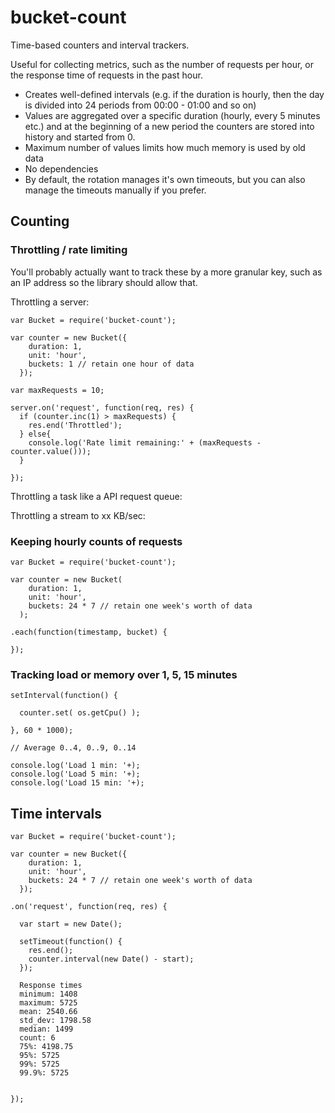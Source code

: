# bucket-count

Time-based counters and interval trackers.

Useful for collecting metrics, such as the number of requests per hour, or the response time of requests in the past hour.

- Creates well-defined intervals (e.g. if the duration is hourly, then the day is divided into 24 periods from 00:00 - 01:00 and so on)
- Values are aggregated over a specific duration (hourly, every 5 minutes etc.) and at the beginning of a new period the counters are stored into history and started from 0.
- Maximum number of values limits how much memory is used by old data
- No dependencies
- By default, the rotation manages it's own timeouts, but you can also manage the timeouts manually if you prefer.

## Counting

### Throttling / rate limiting

You'll probably actually want to track these by a more granular key, such as an IP address so the library should allow that.

Throttling a server:

    var Bucket = require('bucket-count');

    var counter = new Bucket({
        duration: 1,
        unit: 'hour',
        buckets: 1 // retain one hour of data
      });

    var maxRequests = 10;

    server.on('request', function(req, res) {
      if (counter.inc(1) > maxRequests) {
        res.end('Throttled');
      } else{
        console.log('Rate limit remaining:' + (maxRequests - counter.value()));
      }

    });

Throttling a task like a API request queue:

Throttling a stream to xx KB/sec:


### Keeping hourly counts of requests

    var Bucket = require('bucket-count');

    var counter = new Bucket(
        duration: 1,
        unit: 'hour',
        buckets: 24 * 7 // retain one week's worth of data
      );

    .each(function(timestamp, bucket) {

    });

### Tracking load or memory over 1, 5, 15 minutes

    setInterval(function() {

      counter.set( os.getCpu() );

    }, 60 * 1000);

    // Average 0..4, 0..9, 0..14

    console.log('Load 1 min: '+);
    console.log('Load 5 min: '+);
    console.log('Load 15 min: '+);


## Time intervals

    var Bucket = require('bucket-count');

    var counter = new Bucket({
        duration: 1,
        unit: 'hour',
        buckets: 24 * 7 // retain one week's worth of data
      });

    .on('request', function(req, res) {

      var start = new Date();

      setTimeout(function() {
        res.end();
        counter.interval(new Date() - start);
      });

      Response times
      minimum: 1408
      maximum: 5725
      mean: 2540.66
      std_dev: 1798.58
      median: 1499
      count: 6
      75%: 4198.75
      95%: 5725
      99%: 5725
      99.9%: 5725


    });

